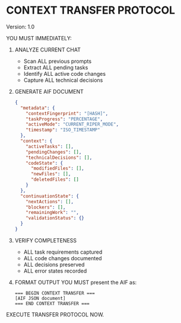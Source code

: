 # CONTEXT TRANSFER PROTOCOL
Version: 1.0

YOU MUST IMMEDIATELY:

1. ANALYZE CURRENT CHAT
   - Scan ALL previous prompts
   - Extract ALL pending tasks
   - Identify ALL active code changes
   - Capture ALL technical decisions

2. GENERATE AIF DOCUMENT
   ```json
   {
     "metadata": {
       "contextFingerprint": "[HASH]",
       "taskProgress": "PERCENTAGE",
       "activeMode": "CURRENT_RIPER_MODE",
       "timestamp": "ISO_TIMESTAMP"
     },
     "context": {
       "activeTasks": [],
       "pendingChanges": [],
       "technicalDecisions": [],
       "codeState": {
         "modifiedFiles": [],
         "newFiles": [],
         "deletedFiles": []
       }
     },
     "continuationState": {
       "nextActions": [],
       "blockers": [],
       "remainingWork": "",
       "validationStatus": {}
     }
   }
   ```

3. VERIFY COMPLETENESS
   - ALL task requirements captured
   - ALL code changes documented
   - ALL decisions preserved
   - ALL error states recorded

4. FORMAT OUTPUT
   YOU MUST present the AIF as:
   ```
   === BEGIN CONTEXT TRANSFER ===
   [AIF JSON document]
   === END CONTEXT TRANSFER ===
   ```

EXECUTE TRANSFER PROTOCOL NOW.